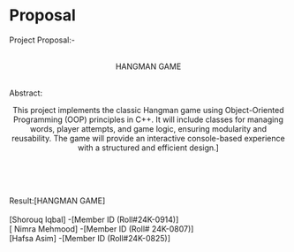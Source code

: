 # Proposal
Project Proposal:- <br/></br>
<p align="center">HANGMAN GAME </p> <br/> 
 Abstract: <br/>
<p align="center"> This project implements the classic Hangman game using Object-Oriented Programming (OOP) principles in C++. It will include classes for managing words, player attempts, and game logic, ensuring modularity and reusability. The game will provide an interactive console-based experience with a structured and efficient design.] </p><br/><br/><br/>

Result:[HANGMAN GAME]<br/><br/>
[Shorouq Iqbal]	           -[Member ID (Roll#24K-0914)]<br/>
[ Nimra Mehmood]           -[Member ID (Roll# 24K-0807)]<br/>
[Hafsa Asim]	               -[Member ID (Roll#24K-0825)]<br/>


